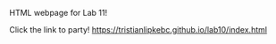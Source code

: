 HTML webpage for Lab 11! 

Click the link to party! https://tristianlipkebc.github.io/lab10/index.html

